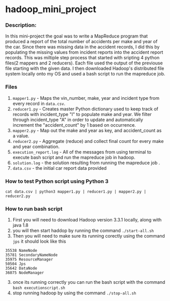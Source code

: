 # hadoop_mini_project

### Description:
In this mini-project the goal was to write a MapReduce program that produced a report of the total number of accidents per make and year of the car. Since there was missing data in the accident records, I did this by populating the missing values from incident reports into the accident report records. This was miltiple step process that started with sripting 4 python files(2 mappers and 2 reducers). Each file used the output of the previouse file starting with the given data. I then downloaded Hadoop's distributed file system locally onto my OS and used a bash script to run the mapreduce job.  

### Files
1. ```mapper1.py``` - Maps the vin_number, make, year and incident type from every record in ```data.csv```.
2. ```reducer1.py``` - Creates master Python dictionary used to keep track of records with incident_type "I" to populate make and year. We filter through incident_type "A" in order to update and automatically increment the "accident_count" by 1 based on occurrence.
3. ```mapper2.py``` - Map out the make and year as key, and accident_count as a value.
4. ```reducer2.py``` - Aggregate (reduce) and collect final count for every make and year combination.
5. ```execution_report.log``` - All of the messages from using terminal to execute bash script and run the mapreduce job in hadoop.
6. ```solution.log``` - the solution resulting from running the mapreduce job .
7. ```data.csv``` - the initial car report data provided

### How to test Python script using Python 3
```
cat data.csv | python3 mapper1.py | reducer1.py | mapper2.py | reducer2.py
```

### How to run bash script
1. First you will need to download Hadoop version 3.3.1 locally, along with java 1.8
2. you will then start haddop by running the command ``` ./start-all.sh   ```
3. Then you will need to make sure its running corectly using the command ``` jps ``` it should look like this
```
35538 NameNode
35781 SecondaryNameNode
35975 ResourceManager
50504 Jps
35642 DataNode
36075 NodeManager
```
3. once its running correctly you can run the bash script with the command ``` bash executionscript.sh   ```
4. stop running hadoop by using the command ``` ./stop-all.sh   ```

